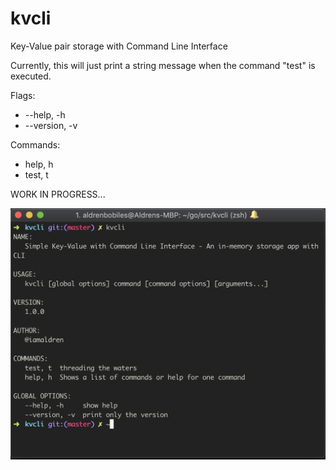 # kvcli

Key-Value pair storage with Command Line Interface

Currently, this will just print a string message when the command "test" is executed.

Flags:
* --help, -h
* --version, -v

Commands:
* help, h
* test, t

WORK IN PROGRESS...

![kvcli](/images/kvcli.png)

